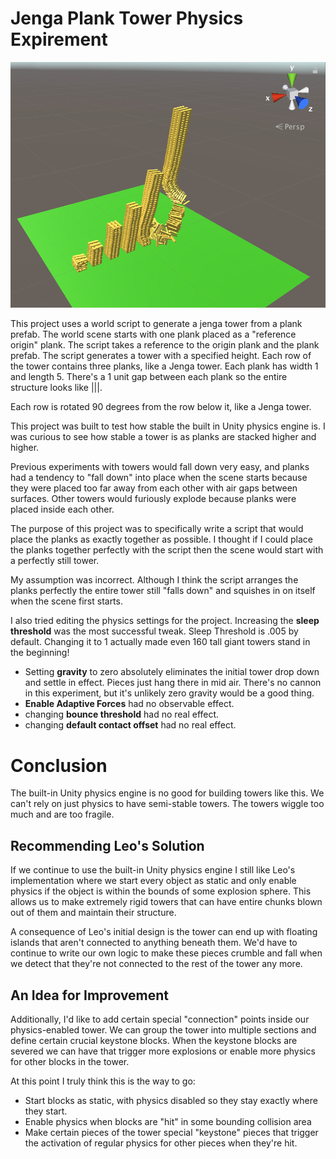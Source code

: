 # Jenga Plank Tower Physics Expirement

![towers collapsing](tower-collapse.png)

This project uses a world script to generate a jenga tower from a plank prefab.
The world scene starts with one plank placed as a "reference origin" plank. The
script takes a reference to the origin plank and the plank prefab. The script
generates a tower with a specified height. Each row of the tower contains three
planks, like a Jenga tower. Each plank has width 1 and length 5. There's a 1
unit gap between each plank so the entire structure looks like |||.

Each row is rotated 90 degrees from the row below it, like a Jenga tower.

This project was built to test how stable the built in Unity physics engine is.
I was curious to see how stable a tower is as planks are stacked higher and
higher.

Previous experiments with towers would fall down very easy, and planks had a
tendency to "fall down" into place when the scene starts because they were
placed too far away from each other with air gaps between surfaces. Other
towers would furiously explode because planks were placed inside each other.

The purpose of this project was to specifically write a script that would
place the planks as exactly together as possible. I thought if I could place
the planks together perfectly with the script then the scene would start with
a perfectly still tower.

My assumption was incorrect. Although I think the script arranges the planks 
perfectly the entire tower still "falls down" and squishes in on itself when
the scene first starts.

I also tried editing the physics settings for the project. Increasing the
**sleep threshold** was the most successful tweak. Sleep Threshold is .005
by default. Changing it to 1 actually made even 160 tall giant towers stand
in the beginning!

* Setting **gravity** to zero absolutely eliminates the initial tower drop down
  and settle in effect. Pieces just hang there in mid air. There's no cannon
  in this experiment, but it's unlikely zero gravity would be a good thing.
* **Enable Adaptive Forces** had no observable effect.
* changing **bounce threshold** had no real effect.
* changing **default contact offset** had no real effect.

# Conclusion
The built-in Unity physics engine is no good for building towers like this. We
can't rely on just physics to have semi-stable towers. The towers wiggle too
much and are too fragile. 

## Recommending Leo's Solution
If we continue to use the built-in Unity physics engine I still like Leo's
implementation where we start every object as static and only enable physics
if the object is within the bounds of some explosion sphere. This allows us
to make extremely rigid towers that can have entire chunks blown out of them
and maintain their structure.

A consequence of Leo's initial design is the tower can end up with floating
islands that aren't connected to anything beneath them. We'd have to continue
to write our own logic to make these pieces crumble and fall when we detect
that they're not connected to the rest of the tower any more.

## An Idea for Improvement
Additionally, I'd like to add certain special "connection" points inside
our physics-enabled tower. We can group the tower into multiple sections
and define certain crucial keystone blocks. When the keystone blocks are
severed we can have that trigger more explosions or enable more physics
for other blocks in the tower.

At this point I truly think this is the way to go:
* Start blocks as static, with physics disabled so they stay exactly where
  they start.
* Enable physics when blocks are "hit" in some bounding collision area
* Make certain pieces of the tower special "keystone" pieces that trigger
  the activation of regular physics for other pieces when they're hit.
